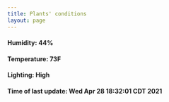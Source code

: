 ```yaml
---
title: Plants' conditions
layout: page
---
```



#### Humidity: 44%
#### Temperature: 73F
#### Lighting: High
#### Time of last update: Wed Apr 28 18:32:01 CDT 2021
